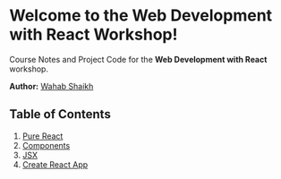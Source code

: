 # Welcome to the Web Development with React Workshop!

Course Notes and Project Code for the **Web Development with React** workshop.

**Author:** [Wahab Shaikh](https://wahabshaikh.github.io/)

## Table of Contents

1. [Pure React](01-Pure-React.md)
2. [Components](02-Components.md)
3. [JSX](03-JSX.md)
3. [Create React App](04-Create-React-App.md)